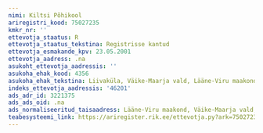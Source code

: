 ```yaml
---
nimi: Kiltsi Põhikool
ariregistri_kood: 75027235
kmkr_nr: ''
ettevotja_staatus: R
ettevotja_staatus_tekstina: Registrisse kantud
ettevotja_esmakande_kpv: 23.05.2001
ettevotja_aadress: .na
asukoht_ettevotja_aadressis: ''
asukoha_ehak_kood: 4356
asukoha_ehak_tekstina: Liivaküla, Väike-Maarja vald, Lääne-Viru maakond
indeks_ettevotja_aadressis: '46201'
ads_adr_id: 3221375
ads_ads_oid: .na
ads_normaliseeritud_taisaadress: Lääne-Viru maakond, Väike-Maarja vald, Liivaküla
teabesysteemi_link: https://ariregister.rik.ee/ettevotja.py?ark=75027235&ref=rekvisiidid
---
```

